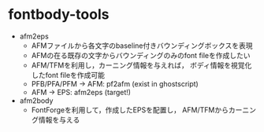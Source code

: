 fontbody-tools
==============

- afm2eps
  - AFMファイルから各文字のbaseline付きバウンディングボックスを表現
  - AFMの在る既存の文字からバウンディングのみのfont fileを作成したい
  - AFM/TFMを利用し，カーニング情報を与えれば，
    ボディ情報を視覚化したfont fileを作成可能
  - PFB/PFA/PFM -> AFM: pf2afm (exist in ghostscript)
  - AFM -> EPS: afm2eps (target!)
- afm2body
  - FontForgeを利用して，作成したEPSを配置し，
    AFM/TFMからカーニング情報を与える
